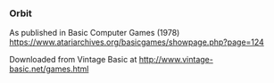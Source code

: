 ### Orbit

As published in Basic Computer Games (1978)
https://www.atariarchives.org/basicgames/showpage.php?page=124

Downloaded from Vintage Basic at
http://www.vintage-basic.net/games.html
